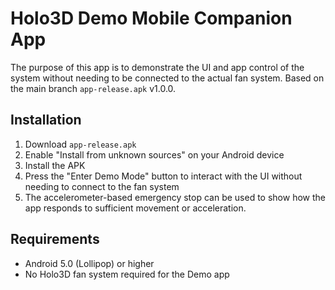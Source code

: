 # Holo3D Demo Mobile Companion App

The purpose of this app is to demonstrate the UI and app control of the system without needing to be connected to the actual fan system.
Based on the main branch `app-release.apk` v1.0.0.

## Installation
1. Download `app-release.apk`
2. Enable "Install from unknown sources" on your Android device
3. Install the APK
4. Press the "Enter Demo Mode" button to interact with the UI without needing to connect to the fan system
5. The accelerometer-based emergency stop can be used to show how the app responds to sufficient movement or acceleration.

## Requirements
- Android 5.0 (Lollipop) or higher
- No Holo3D fan system required for the Demo app

